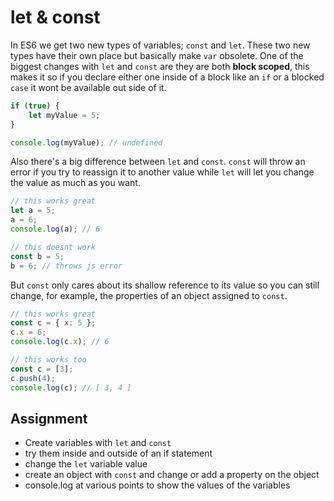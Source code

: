 # let & const
In ES6 we get two new types of variables; `const` and `let`. These two new types
have their own place but basically make `var` obsolete. One of the biggest
changes with `let` and `const` are they are both **block scoped**, this makes it
so if you declare either one inside of a block like an `if` or a blocked `case`
it wont be available out side of it.

```javascript
if (true) {
    let myValue = 5;
}

console.log(myValue); // undefined
```

Also there's a big difference between `let` and `const`. `const` will throw an
error if you try to reassign it to another value while `let` will let you change
the value as much as you want.

```javascript
// this works great
let a = 5;
a = 6;
console.log(a); // 6

// this doesnt work
const b = 5;
b = 6; // throws js error
```

But `const` only cares about its shallow reference to its value so you can still
change, for example, the properties of an object assigned to `const`.

```javascript
// this works great
const c = { x: 5 };
c.x = 6;
console.log(c.x); // 6

// this works too
const c = [3];
c.push(4);
console.log(c); // [ 3, 4 ]
```

## Assignment
- Create variables with `let` and `const`
- try them inside and outside of an if statement
- change the `let` variable value
- create an object with `const` and change or add a property on the object
- console.log at various points to show the values of the variables
